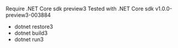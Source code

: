 
Require .NET Core sdk preview3
Tested with .NET Core sdk v1.0.0-preview3-003884

- dotnet restore3
- dotnet build3
- dotnet run3
